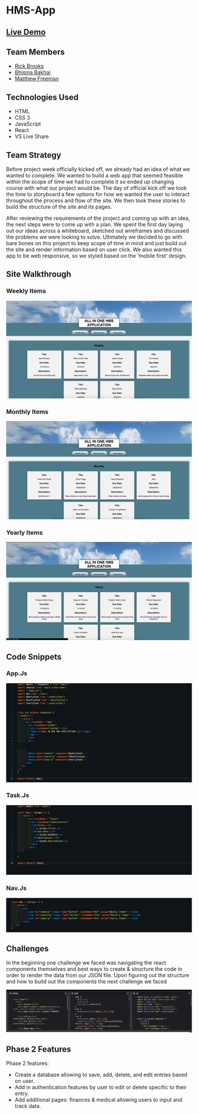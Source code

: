 # HMS-App


## <a href="http://hmsapp.surge.sh/"> Live Demo <a>

## Team Members
* <a href="https://github.com/rbrook22"> Rick Brooks </a>
* <a href="https://github.com/Bhisma13"> Bhisma Bakhai </a>
* <a href="https://github.com/matthewfreeman821"> Matthew Freeman </a>

## Technologies Used
* HTML
* CSS 3
* JavaScript
* React
* VS Live Share


## Team Strategy
<p>
Before project week officially kicked off, we already had an idea of what we wanted to complete. We wanted to build a web app that seemed feasible within the scope of time we had to complete it so ended up changing course with what our project would be. The day of official kick off we took the time to storyboard a few options for how we wanted the user to interact throughout the process and flow of the site. We then took these stories to build the structure of the site and its pages.

After reviewing the requirements of the project and coming up with an idea, the next steps were to come up with a plan. We spent the first day laying out our ideas across a whiteboard, sketched out wireframes and discussed the problems we were looking to solve. Ultimately we decided to go with bare bones on this project to keep scope of time in mind and just build out the site and render information based on user click. We also wanted this app to be web responsive, so we styled based on the ‘mobile first’ design.

</p>

## Site Walkthrough
### Weekly Items

<img src="imgs/weekly.png">

### Monthly Items

<img src="imgs/monthly.png">

### Yearly Items

<img src="imgs/yearly.png">

## Code Snippets
### App.Js

<img src="imgs/app.png">

### Task.Js

<img src="imgs/task.png">

### Nav.Js

<img src="imgs/nav.png">

## Challenges
<p>
In the beginning one challenge we faced was navigating the react components themselves and best ways to create & structure the code in order to render the data from our JSON file. Upon figuring out the structure and how to build out the components the next challenge we faced 

<a href="https://codepen.io/rbrook22/pen/PBRmpx"> <img src="imgs/codepen.png"> </a>



</p>

## Phase 2 Features

Phase 2 features:
* Create a database allowing to save, add, delete, and edit entries based on user.
* Add in authentication features by user to edit or delete specific to their entry.
* Add additional pages: finances & medical allowing users to input and track data.
